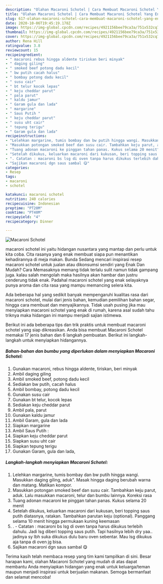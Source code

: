 ```yaml
---
description: "Olahan Macaroni Schotel | Cara Membuat Macaroni Schotel Yang Enak Banget"
title: "Olahan Macaroni Schotel | Cara Membuat Macaroni Schotel Yang Enak Banget"
slug: 617-olahan-macaroni-schotel-cara-membuat-macaroni-schotel-yang-enak-banget
date: 2020-10-06T19:45:19.178Z
image: https://img-global.cpcdn.com/recipes/4921156bee79ca3a/751x532cq70/macaroni-schotel-foto-resep-utama.jpg
thumbnail: https://img-global.cpcdn.com/recipes/4921156bee79ca3a/751x532cq70/macaroni-schotel-foto-resep-utama.jpg
cover: https://img-global.cpcdn.com/recipes/4921156bee79ca3a/751x532cq70/macaroni-schotel-foto-resep-utama.jpg
author: Rena Hill
ratingvalue: 3.8
reviewcount: 15
recipeingredient:
- " macaroni rebus hingga aldente tiriskan beri minyak"
- " daging giling"
- " smoked beef potong dadu kecil"
- " bw putih cacah halus"
- " bombay potong dadu kecil"
- " susu cair"
- " bt telur kocok lepas"
- " keju cheddar parut"
- " pala parut"
- " kaldu jamur"
- " Garam gula dan lada"
- " margarine"
- " Saus Putih "
- " keju cheddar parut"
- " susu uht cair"
- " tepung terigu"
- " Garam gula dan lada"
recipeinstructions:
- "Lelehkan margarine, tumis bombay dan bw putih hingga wangi. Masukkan daging giling, aduk&#34;. Masak hingga daging berubah warna dan matang. Matikan kompor."
- "Masukkan potongan smoked beef dan susu cair. Tambahkan keju parut, aduk. Lalu masukkan macaroni, telur dan bumbu lainnya. Koreksi rasa"
- "Tuang adonan macaroni ke pinggan tahan panas. Kukus selama 20 menit"
- "Setelah dikukus, keluarkan macaroni dari kukusan, beri topping saus putih diatasnya, ratakan. Tambahkan parutan keju (optional). Panggang selama 10 menit hingga permukaan kuning keemasan"
- ". Catatan : macaroni bs lsg di oven tanpa harus dikukus terlebih dahulu. Jadi lsg diberi topping saus putih. Tapi hasilnya lebih dry yaa.. jadinya sy lbh suka dikukus dulu baru oven sebentar. Mau lsg dikukus aja tanpa di oven jg bisa."
- "Sajikan macaroni dgn saus sambal 😋"
categories:
- Resep
tags:
- macaroni
- schotel

katakunci: macaroni schotel 
nutrition: 240 calories
recipecuisine: Indonesian
preptime: "PT20M"
cooktime: "PT40M"
recipeyield: "4"
recipecategory: Dinner

---
```



![Macaroni Schotel](https://img-global.cpcdn.com/recipes/4921156bee79ca3a/751x532cq70/macaroni-schotel-foto-resep-utama.jpg)


macaroni schotel ini yaitu hidangan nusantara yang mantap dan perlu untuk kita coba. Cita rasanya yang enak membuat siapa pun menantikan kehadirannya di meja makan.
Bunda Sedang mencari inspirasi resep macaroni schotel untuk jualan atau dikonsumsi sendiri yang Enak Dan Mudah? Cara Memasaknya memang tidak terlalu sulit namun tidak gampang juga. kalau salah mengolah maka hasilnya akan hambar dan justru cenderung tidak enak. Padahal macaroni schotel yang enak selayaknya punya aroma dan cita rasa yang mampu memancing selera kita.

Ada beberapa hal yang sedikit banyak mempengaruhi kualitas rasa dari macaroni schotel, mulai dari jenis bahan, kemudian pemilihan bahan segar, hingga cara membuat dan menyajikannya. Tidak usah pusing jika mau menyiapkan macaroni schotel yang enak di rumah, karena asal sudah tahu triknya maka hidangan ini mampu menjadi sajian istimewa.




Berikut ini ada beberapa tips dan trik praktis untuk membuat macaroni schotel yang siap dikreasikan. Anda bisa membuat Macaroni Schotel memakai 17 jenis bahan dan 6 langkah pembuatan. Berikut ini langkah-langkah untuk menyiapkan hidangannya.

<!--inarticleads1-->

##### Bahan-bahan dan bumbu yang diperlukan dalam menyiapkan Macaroni Schotel:

1. Gunakan  macaroni, rebus hingga aldente, tiriskan, beri minyak
1. Ambil  daging giling
1. Ambil  smoked beef, potong dadu kecil
1. Sediakan  bw putih, cacah halus
1. Ambil  bombay, potong dadu kecil
1. Gunakan  susu cair
1. Gunakan  bt telur, kocok lepas
1. Sediakan  keju cheddar parut
1. Ambil  pala, parut
1. Gunakan  kaldu jamur
1. Ambil  Garam, gula dan lada
1. Siapkan  margarine
1. Ambil  Saus Putih :
1. Siapkan  keju cheddar parut
1. Siapkan  susu uht cair
1. Siapkan  tepung terigu
1. Gunakan  Garam, gula dan lada,




<!--inarticleads2-->

##### Langkah-langkah menyiapkan Macaroni Schotel:

1. Lelehkan margarine, tumis bombay dan bw putih hingga wangi. Masukkan daging giling, aduk&#34;. Masak hingga daging berubah warna dan matang. Matikan kompor.
1. Masukkan potongan smoked beef dan susu cair. Tambahkan keju parut, aduk. Lalu masukkan macaroni, telur dan bumbu lainnya. Koreksi rasa
1. Tuang adonan macaroni ke pinggan tahan panas. Kukus selama 20 menit
1. Setelah dikukus, keluarkan macaroni dari kukusan, beri topping saus putih diatasnya, ratakan. Tambahkan parutan keju (optional). Panggang selama 10 menit hingga permukaan kuning keemasan
1. . - Catatan : macaroni bs lsg di oven tanpa harus dikukus terlebih dahulu. Jadi lsg diberi topping saus putih. Tapi hasilnya lebih dry yaa.. jadinya sy lbh suka dikukus dulu baru oven sebentar. Mau lsg dikukus aja tanpa di oven jg bisa.
1. Sajikan macaroni dgn saus sambal 😋




Terima kasih telah membaca resep yang tim kami tampilkan di sini. Besar harapan kami, olahan Macaroni Schotel yang mudah di atas dapat membantu Anda menyiapkan hidangan yang enak untuk keluarga/teman maupun menjadi inspirasi untuk berjualan makanan. Semoga bermanfaat dan selamat mencoba!
